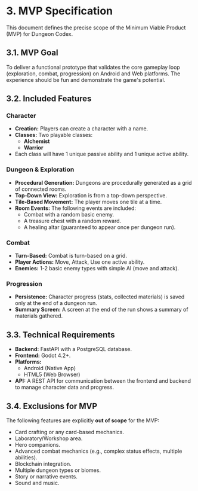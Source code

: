 # 3. MVP Specification

This document defines the precise scope of the Minimum Viable Product (MVP) for Dungeon Codex.

## 3.1. MVP Goal

To deliver a functional prototype that validates the core gameplay loop (exploration, combat, progression) on Android and Web platforms. The experience should be fun and demonstrate the game's potential.

## 3.2. Included Features

### Character

-   **Creation:** Players can create a character with a name.
-   **Classes:** Two playable classes:
    -   **Alchemist**
    -   **Warrior**
-   Each class will have 1 unique passive ability and 1 unique active ability.

### Dungeon & Exploration

-   **Procedural Generation:** Dungeons are procedurally generated as a grid of connected rooms.
-   **Top-Down View:** Exploration is from a top-down perspective.
-   **Tile-Based Movement:** The player moves one tile at a time.
-   **Room Events:** The following events are included:
    -   Combat with a random basic enemy.
    -   A treasure chest with a random reward.
    -   A healing altar (guaranteed to appear once per dungeon run).

### Combat

-   **Turn-Based:** Combat is turn-based on a grid.
-   **Player Actions:** Move, Attack, Use one active ability.
-   **Enemies:** 1-2 basic enemy types with simple AI (move and attack).

### Progression

-   **Persistence:** Character progress (stats, collected materials) is saved only at the end of a dungeon run.
-   **Summary Screen:** A screen at the end of the run shows a summary of materials gathered.

## 3.3. Technical Requirements

-   **Backend:** FastAPI with a PostgreSQL database.
-   **Frontend:** Godot 4.2+.
-   **Platforms:**
    -   Android (Native App)
    -   HTML5 (Web Browser)
-   **API:** A REST API for communication between the frontend and backend to manage character data and progress.

## 3.4. Exclusions for MVP

The following features are explicitly **out of scope** for the MVP:

-   Card crafting or any card-based mechanics.
-   Laboratory/Workshop area.
-   Hero companions.
-   Advanced combat mechanics (e.g., complex status effects, multiple abilities).
-   Blockchain integration.
-   Multiple dungeon types or biomes.
-   Story or narrative events.
-   Sound and music.
